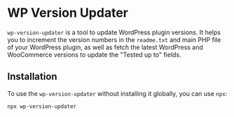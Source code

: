 # WP Version Updater

`wp-version-updater` is a tool to update WordPress plugin versions. It helps you to increment the version numbers in the `readme.txt` and main PHP file of your WordPress plugin, as well as fetch the latest WordPress and WooCommerce versions to update the "Tested up to" fields.

## Installation

To use the `wp-version-updater` without installing it globally, you can use `npx`:

```sh
npx wp-version-updater
```
